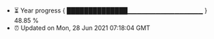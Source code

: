 - ⏳ Year progress { ██████████████▁▁▁▁▁▁▁▁▁▁▁▁▁▁▁▁ } 48.85 %
- ⏰ Updated on Mon, 28 Jun 2021 07:18:04 GMT

